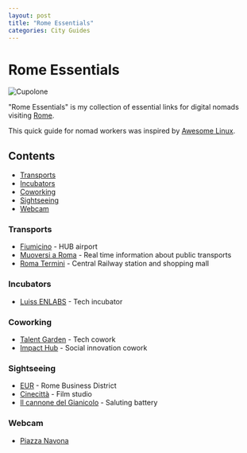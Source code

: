 ```yaml
---
layout: post
title: "Rome Essentials"
categories: City Guides
---
```



# Rome Essentials

![Cupolone](https://raw.githubusercontent.com/marcofromsicily/blog/master/images/cupolone.jpg)

"Rome Essentials" is my collection of essential links for digital nomads visiting [Rome](http://www.comune.roma.it).

This quick guide for nomad workers was inspired by [Awesome Linux](https://github.com/madbob/awesome-linux-dev).

## Contents

* [Transports](#transports)
* [Incubators](#incubators)
* [Coworking](#coworking)
* [Sightseeing](#sightseeing)
* [Webcam](#webcam)


### Transports

* [Fiumicino](http://www.adr.it/fiumicino) - HUB airport
* [Muoversi a Roma](https://muoversiaroma.it/it) - Real time information about public transports
* [Roma Termini](http://www.romatermini.com/it/) - Central Railway station and shopping mall

### Incubators

* [Luiss ENLABS](http://luissenlabs.com/) - Tech incubator

### Coworking

* [Talent Garden](https://roma-poste.talentgarden.org/) - Tech cowork
* [Impact Hub](http://www.hubroma.net/) - Social innovation cowork


### Sightseeing

* [EUR](http://www.turismoroma.it/quartieri/eur) - Rome Business District
* [Cinecittà](http://cinecittasimostra.it/) - Film studio
* [Il cannone del Gianicolo](http://www.turismoroma.it/cosa-fare/il-cannone-del-gianicolo) - Saluting battery


### Webcam

* [Piazza Navona](https://www.skylinewebcams.com/it/webcam/italia/lazio/roma/piazza-navona.html)
